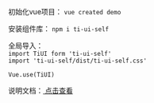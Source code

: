 
初始化vue项目： `vue created demo`

安装组件库： `npm i ti-ui-self`

全局导入：    
`import TiUI form 'ti-ui-self'`   
`import 'ti-ui-self/dist/ti-ui-self.css'`

`Vue.use(TiUI)`

说明文档：[ 点击查看 ](https://tienouc.gitee.io/vuepress/pages/components/button.html)
